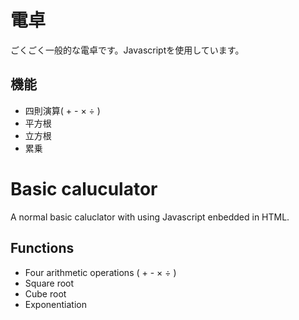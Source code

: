# 電卓
ごくごく一般的な電卓です。Javascriptを使用しています。
## 機能
- 四則演算( + - × ÷ )
- 平方根
- 立方根
- 累乗

# Basic caluculator  
A normal basic caluclator with using Javascript enbedded in HTML.
## Functions
- Four arithmetic operations ( + - × ÷ )
- Square root
- Cube root
- Exponentiation
